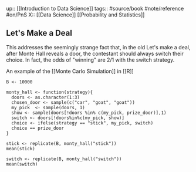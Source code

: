 up:: [[Introduction to Data Science]]
tags:: #source/book #note/reference #on/PnS 
X::  [[Data Science]] [[Probability and Statistics]]

## Let's Make a Deal

This addresses the seemingly strange fact that, in the old Let's make a deal, after Monte Hall reveals a door, the contestant should always switch their choice. In fact, the odds of "winning" are 2/1 with the switch strategy.

An example of the [[Monte Carlo Simulation]] in [[R]]

```
B <- 10000

monty_hall <- function(strategy){
  doors <- as.character(1:3)
  chosen_door <- sample(c("car", "goat", "goat"))
  my_pick  <- sample(doors, 1)
  show <- sample(doors[!doors %in% c(my_pick, prize_door)],1)
  switch <- doors[!doors%in%c(my_pick, show)]
  choice <- ifelse(strategy == "stick", my_pick, switch)
  choice == prize_door
}

stick <- replicate(B, monty_hall("stick"))
mean(stick)

switch <- replicate(B, monty_hall("switch"))
mean(switch)
```
